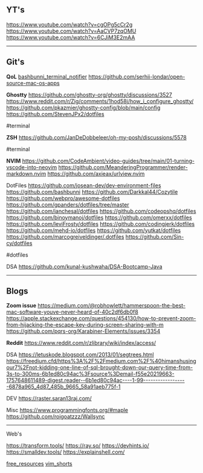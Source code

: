 ## YT's

https://www.youtube.com/watch?v=cgOPg5cCr2g
https://www.youtube.com/watch?v=AaCVP7zqOMU
https://www.youtube.com/watch?v=6CJiM3E2mAA

---
## Git's

**QoL**
[bashbunni_terminal_notifier](https://gist.github.com/bashbunni/f6b04fc4703903a71ce9f70c58345106)
https://github.com/serhii-londar/open-source-mac-os-apps

**Ghostty**
https://github.com/ghostty-org/ghostty/discussions/3527
https://www.reddit.com/r/Zig/comments/1hod58j/how_i_configure_ghostty/
https://github.com/pkazmier/ghostty-config/blob/main/config
https://github.com/StevenJPx2/dotfiles

#terminal 

**ZSH**
https://github.com/JanDeDobbeleer/oh-my-posh/discussions/5578

#terminal

**NVIM**
https://github.com/CodeAmbient/video-guides/tree/main/01-turning-vscode-into-neovim
https://github.com/MeanderingProgrammer/render-markdown.nvim
https://github.com/axieax/urlview.nvim


DotFiles
https://github.com/josean-dev/dev-environment-files 
https://github.com/bashbunni
https://github.com/Darkkal44/Cozytile
https://github.com/webpro/awesome-dotfiles
https://github.com/gpanders/dotfiles/tree/master
https://github.com/ianchesal/dotfiles
https://github.com/codeopshq/dotfiles
https://github.com/binoymanoj/dotfiles
https://github.com/omerxx/dotfiles
https://github.com/leviFrosty/dotfiles
https://github.com/codingjerk/dotfiles
https://github.com/mehd-io/dotfiles
https://github.com/yutkat/dotfiles
https://github.com/marcogreiveldinger/.dotfiles
https://github.com/Sin-cy/dotfiles

#dotfiles  


DSA
https://github.com/kunal-kushwaha/DSA-Bootcamp-Java

---

## Blogs

**Zoom issue**
https://medium.com/@robhowlett/hammerspoon-the-best-mac-software-youve-never-heard-of-40c2df6db0f8
https://apple.stackexchange.com/questions/454130/how-to-prevent-zoom-from-hijacking-the-escape-key-during-screen-sharing-with-m
https://github.com/pqrs-org/Karabiner-Elements/issues/3354

**Reddit**
https://www.reddit.com/r/zlibrary/wiki/index/access/


DSA
https://letuskode.blogspot.com/2013/01/segtrees.html
https://freedium.cfd/https%3A%2F%2Fmedium.com%2F%40himanshusingour7%2Fnot-kidding-one-line-of-sql-brought-down-our-query-time-from-3s-to-300ms-6b1ed80c94ac%3Fsource%3Demail-f55e20219663-1757648611489-digest.reader--6b1ed80c94ac----1-99------------------6878a965_4d87_485b_9665_58a91aeb775f-1


DEV
https://raster.saran13raj.com/


Misc
https://www.programmingfonts.org/#maple
https://github.com/roigoatzzz/Wallsync

---

Web's

https://transform.tools/
https://ray.so/
https://devhints.io/
https://smalldev.tools/
https://explainshell.com/

[free_resources](https://freedium.cfd/https%3A%2F%2Fmedium.com%2F%40dev.shefali7%2F100-free-resources-every-web-developer-must-try-2fa9fa499ef5%3Fsource%3Demail-f55e20219663-1715403283605-digest.reader-d1baaa8417a4-2fa9fa499ef5----0-99------------------49eecb04_6275_4777_ba35_a6f1bdd3fe96-1)
[vim_shorts](https://freedium.cfd/https%3A%2F%2Fmedium.com%2F%40sebastiancarlos%2F50-vim-mode-tips-for-ide-users-f7b525a794b3%3Fsource%3Demail-f55e20219663-1717307780365-digest.reader-d0b105d10f0a-f7b525a794b3----0-102------------------64b30a5d_4964_40b9_b674_80513292f7cb-1)